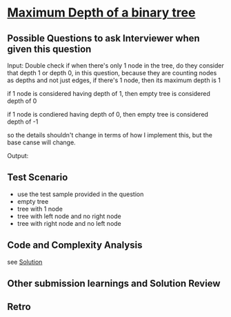 # [Maximum Depth of a binary tree](https://leetcode.com/problems/maximum-depth-of-binary-tree/)

## Possible Questions to ask Interviewer when given this question

Input: 
Double check if when there's only 1 node in the tree, do they consider that depth 1 or depth 0, in this question, because they are counting nodes as depths and not just edges, if there's 1 node, then its maximum depth is 1

if 1 node is considered having depth of 1, then empty tree is considered depth of 0

if 1 node is condiered having depth of 0, then empty tree is considered depth of -1

so the details shouldn't change in terms of how I implement this, but the base canse will change.

Output:

## Test Scenario

- use the test sample provided in the question
- empty tree
- tree with 1 node
- tree with left node and no right node
- tree with right node and no left node

## Code and Complexity Analysis

see [Solution](../solutions/cpp/104_maximumDepthOfBinaryTree.cpp)

## Other submission learnings and Solution Review

## Retro
